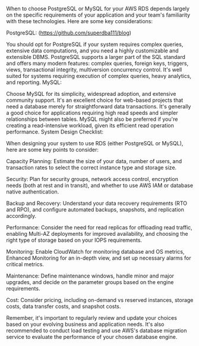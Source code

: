 When to choose PostgreSQL or MySQL for your AWS RDS depends largely on the specific requirements of your application and your team's familiarity with these technologies. Here are some key considerations:

PostgreSQL: (https://github.com/superdba111/blog)

You should opt for PostgreSQL if your system requires complex queries, extensive data computations, and you need a highly customizable and extensible DBMS.
PostgreSQL supports a larger part of the SQL standard and offers many modern features: complex queries, foreign keys, triggers, views, transactional integrity, multiversion concurrency control.
It's well suited for systems requiring execution of complex queries, heavy analytics, and reporting.
MySQL:

Choose MySQL for its simplicity, widespread adoption, and extensive community support. It's an excellent choice for web-based projects that need a database merely for straightforward data transactions.
It's generally a good choice for applications requiring high read speeds and simpler relationships between tables.
MySQL might also be preferred if you're creating a read-intensive workload, given its efficient read operation performance.
System Design Checklist:

When designing your system to use RDS (either PostgreSQL or MySQL), here are some key points to consider:

Capacity Planning: Estimate the size of your data, number of users, and transaction rates to select the correct instance type and storage size.

Security: Plan for security groups, network access control, encryption needs (both at rest and in transit), and whether to use AWS IAM or database native authentication.

Backup and Recovery: Understand your data recovery requirements (RTO and RPO), and configure automated backups, snapshots, and replication accordingly.

Performance: Consider the need for read replicas for offloading read traffic, enabling Multi-AZ deployments for improved availability, and choosing the right type of storage based on your IOPS requirements.

Monitoring: Enable CloudWatch for monitoring database and OS metrics, Enhanced Monitoring for an in-depth view, and set up necessary alarms for critical metrics.

Maintenance: Define maintenance windows, handle minor and major upgrades, and decide on the parameter groups based on the engine requirements.

Cost: Consider pricing, including on-demand vs reserved instances, storage costs, data transfer costs, and snapshot costs.

Remember, it's important to regularly review and update your choices based on your evolving business and application needs. It's also recommended to conduct load testing and use AWS's database migration service to evaluate the performance of your chosen database engine.
